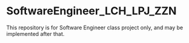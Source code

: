 # SoftwareEngineer_LCH_LPJ_ZZN
This repository is for Software Engineer class project only, and may be implemented after that.
